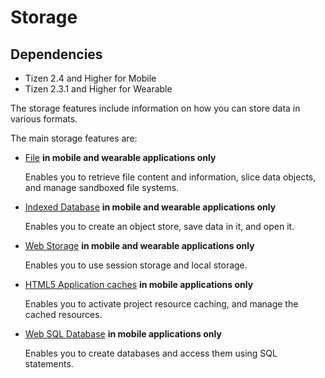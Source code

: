 # Storage

## Dependencies

- Tizen 2.4 and Higher for Mobile
- Tizen 2.3.1 and Higher for Wearable

The storage features include information on how you can store data in various formats.

The main storage features are:

- [File](./w3c/storage/file-w.md) **in mobile and wearable applications only**   

  Enables you to retrieve file content and information, slice data objects, and manage sandboxed file systems.

- [Indexed Database](./w3c/storage/indexdb-w.md) **in mobile and wearable applications only**   

  Enables you to create an object store, save data in it, and open it.

- [Web Storage](./w3c/storage/web-storage-w.md) **in mobile and wearable applications only**  

  Enables you to use session storage and local storage.

- [HTML5 Application caches](./w3c/storage/appcache-w.md) **in mobile applications only**   

  Enables you to activate project resource caching, and manage the cached resources.

- [Web SQL Database](./w3c/storage/websql-w.md) **in mobile applications only**   

  Enables you to create databases and access them using SQL statements.